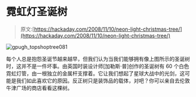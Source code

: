 # 霓虹灯圣诞树

> 原文:[https://hackaday.com/2008/11/10/neon-light-christmas-tree/](https://hackaday.com/2008/11/10/neon-light-christmas-tree/)

![gpugh_topshoptree081](../Images/72e3a390c52fd54b3490253d223fe0ef.png "gpugh_topshoptree081")

每个人总是抱怨圣诞节越来越早，但我们认为当我们能够拥有像上图所示的圣诞树时，这并不是一件坏事。由英国时装设计师[加勒斯·普]创作的圣诞树有 60 个白色霓虹灯管，由一根独立的金属杆支撑着。它让我们想起了星球大战中的光剑，这可能是我们如此喜欢它的原因。反正树只是装饰品的载体，对吧？你可以亲自去伦敦牛津广场的商店看看这棵树。